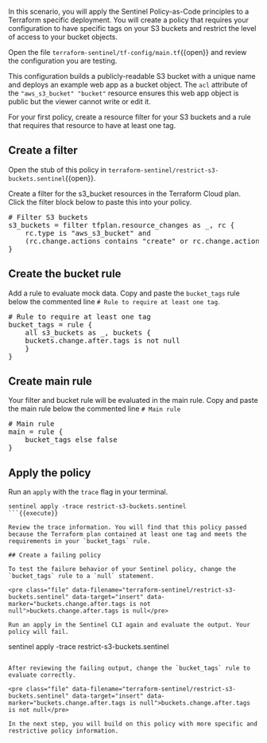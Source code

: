 In this scenario, you will apply the Sentinel Policy-as-Code principles to a Terraform specific deployment. You will create a policy that requires your configuration to have specific tags on your S3 buckets and restrict the level of access to your bucket objects.

Open the file `terraform-sentinel/tf-config/main.tf`{{open}} and review the configuration you are testing.

This configuration builds a publicly-readable S3 bucket with a unique name and deploys an example web app as a bucket object. The `acl` attribute of the `"aws_s3_bucket" "bucket"` resource ensures this web app object is public but the viewer cannot write or edit it.

For your first policy, create a resource filter for your S3 buckets and a rule that requires that resource to have at least one tag.

## Create a filter

Open the stub of this policy in `terraform-sentinel/restrict-s3-buckets.sentinel`{{open}}.

Create a filter for the s3_bucket resources in the Terraform Cloud plan. Click the filter block below to paste this into your policy.

<pre class="file" data-filename="terraform-sentinel/restrict-s3-buckets.sentinel" data-target="insert" data-marker="# Filter S3 buckets">
# Filter S3 buckets
s3_buckets = filter tfplan.resource_changes as _, rc {
	rc.type is "aws_s3_bucket" and
	(rc.change.actions contains "create" or rc.change.actions is ["update"])
}</pre>

## Create the bucket rule

Add a rule to evaluate mock data. Copy and paste the `bucket_tags` rule below the commented line `# Rule to require at least one tag`.


<pre class="file" data-filename="terraform-sentinel/restrict-s3-buckets.sentinel" data-target="insert" data-marker="# Rule to require at least one tag">
# Rule to require at least one tag
bucket_tags = rule {
	all s3_buckets as _, buckets {
	buckets.change.after.tags is not null
	}
}</pre>


## Create main rule

Your filter and bucket rule will be evaluated in the main rule. Copy and paste the main rule below the commented line `# Main rule`

<pre class="file" data-filename="terraform-sentinel/restrict-s3-buckets.sentinel" data-target="insert" data-marker="# Main rule">
# Main rule
main = rule {
    bucket_tags else false
}</pre>


## Apply the policy

Run an `apply` with the `trace` flag in your terminal.

```
sentinel apply -trace restrict-s3-buckets.sentinel
```{{execute}}

Review the trace information. You will find that this policy passed because the Terraform plan contained at least one tag and meets the requirements in your `bucket_tags` rule.

## Create a failing policy

To test the failure behavior of your Sentinel policy, change the `bucket_tags` rule to a `null` statement.

<pre class="file" data-filename="terraform-sentinel/restrict-s3-buckets.sentinel" data-target="insert" data-marker="buckets.change.after.tags is not null">buckets.change.after.tags is null</pre>

Run an apply in the Sentinel CLI again and evaluate the output. Your policy will fail.

```
sentinel apply -trace restrict-s3-buckets.sentinel
```{{execute}}

After reviewing the failing output, change the `bucket_tags` rule to evaluate correctly.

<pre class="file" data-filename="terraform-sentinel/restrict-s3-buckets.sentinel" data-target="insert" data-marker="buckets.change.after.tags is null">buckets.change.after.tags is not null</pre>

In the next step, you will build on this policy with more specific and restrictive policy information.

